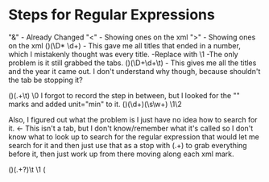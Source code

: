 # Steps for Regular Expressions

"&" - Already Changed
"<" - Showing ones on the xml
">" - Showing ones on the xml
(<movie>)(\D* \d+) - This gave me all titles that ended in a number, which I mistakenly thought was every title.
    -Replace with \1<title>\2<\title>
(<movie>)(\D*) - This gave me the all the titles without a number
    -\1<title>\2</title> -The only problem is it still grabbed the tabs.
(<movie>)(\D+\d+\t) - This gives me all the titles and the year it came out. I don't understand why though, because shouldn't the tab be stopping it?

(<movie>)(.+\t)
    \0<duration>
I forgot to record the step in between, but I looked for the "<duration>" marks and added unit="min" to it.
(<duration unit="min">)(\d+)(\s\w+)
    \1\2

Also, I figured out what the problem is I just have no idea how to search for it. 	 <- This isn't a tab, but I don't know/remember what it's called
so I don't know what to look up to search for the regular expression that would let me search for it and then just use that as a stop with
(.+) to grab everything before it, then just work up from there moving along each xml mark.

(<movie>)(.+?)\t
    \1<title>\2</title>
(<title>)(.+?)\t
    \1<date>\2</date>
(<date>)(.+?)\t
    \1<location>\2</location>
